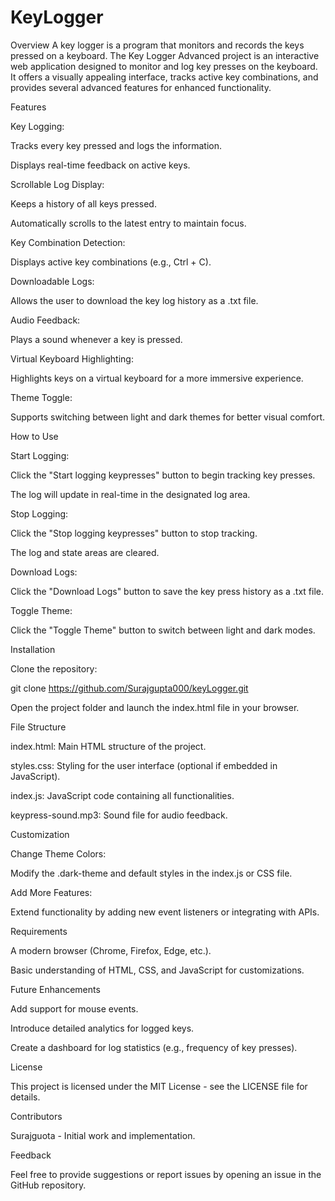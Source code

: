 # KeyLogger
Overview
A key logger is a program that monitors and records the keys pressed on a keyboard. The Key Logger Advanced project is an interactive web application designed to monitor and log key presses on the keyboard. It offers a visually appealing interface, tracks active key combinations, and provides several advanced features for enhanced functionality.

Features

Key Logging:

Tracks every key pressed and logs the information.

Displays real-time feedback on active keys.

Scrollable Log Display:

Keeps a history of all keys pressed.

Automatically scrolls to the latest entry to maintain focus.

Key Combination Detection:

Displays active key combinations (e.g., Ctrl + C).

Downloadable Logs:

Allows the user to download the key log history as a .txt file.

Audio Feedback:

Plays a sound whenever a key is pressed.

Virtual Keyboard Highlighting:

Highlights keys on a virtual keyboard for a more immersive experience.

Theme Toggle:

Supports switching between light and dark themes for better visual comfort.

How to Use

Start Logging:

Click the "Start logging keypresses" button to begin tracking key presses.

The log will update in real-time in the designated log area.

Stop Logging:

Click the "Stop logging keypresses" button to stop tracking.

The log and state areas are cleared.

Download Logs:

Click the "Download Logs" button to save the key press history as a .txt file.

Toggle Theme:

Click the "Toggle Theme" button to switch between light and dark modes.

Installation

Clone the repository:

git clone https://github.com/Surajgupta000/keyLogger.git

Open the project folder and launch the index.html file in your browser.

File Structure

index.html: Main HTML structure of the project.

styles.css: Styling for the user interface (optional if embedded in JavaScript).

index.js: JavaScript code containing all functionalities.

keypress-sound.mp3: Sound file for audio feedback.

Customization

Change Theme Colors:

Modify the .dark-theme and default styles in the index.js or CSS file.

Add More Features:

Extend functionality by adding new event listeners or integrating with APIs.

Requirements

A modern browser (Chrome, Firefox, Edge, etc.).

Basic understanding of HTML, CSS, and JavaScript for customizations.

Future Enhancements

Add support for mouse events.

Introduce detailed analytics for logged keys.

Create a dashboard for log statistics (e.g., frequency of key presses).

License

This project is licensed under the MIT License - see the LICENSE file for details.

Contributors

Surajguota - Initial work and implementation.

Feedback

Feel free to provide suggestions or report issues by opening an issue in the GitHub repository.


